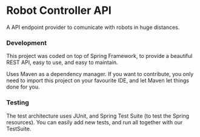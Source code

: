  # Robot Controller API

A API endpoint provider to comunicate with robots in huge distances.

### Development

This project was coded on top of Spring Framework, to provide a beautiful REST API, easy to use, and easy to maintain.

Uses Maven as a dependency manager. If you want to contribute, you only need to import this project on your favourite IDE, and let Maven let things done for you.

### Testing

The test architecture uses JUnit, and Spring Test Suite (to test the Spring resources). You can easily add new tests, and run all together with our TestSuite.


